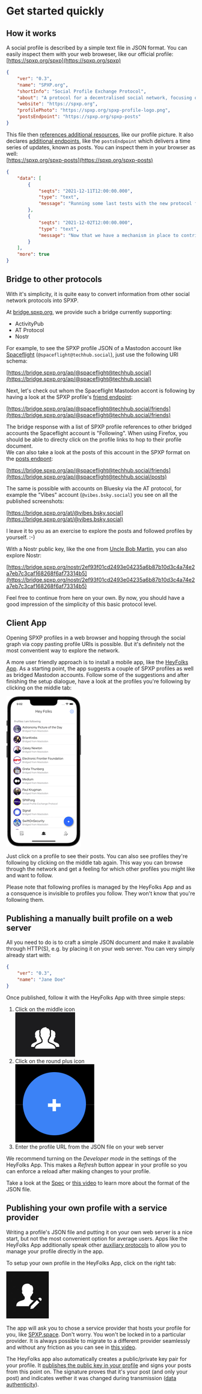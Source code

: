 # Get started quickly

## How it works

A social profile is described by a simple text file in JSON format. You can easily inspect them with your web broweser, like  our official profile:   
[https://spxp.org/spxp](https://spxp.org/spxp)

```json
{
    "ver": "0.3",
    "name": "SPXP.org",
    "shortInfo": "Social Profile Exchange Protocol",
    "about": "A protocol for a decentralised social network, focusing on privacy, security and individual sovereignty.",
    "website": "https://spxp.org",
    "profilePhoto": "https://spxp.org/spxp-profile-logo.png",
    "postsEndpoint": "https://spxp.org/spxp-posts"
}
```

This file then [references additional resources](https://github.com/spxp/spxp-specs/blob/v0.3/SPXP-Spec.md#5-social-profile-root-document), like our profile picture. It also declares [additional endpoints](https://github.com/spxp/spxp-specs/blob/v0.3/SPXP-Spec.md#10-posts-endpoint), like the `postsEndpoint` which delivers a time series of updates, known as posts. You can inspect them in your browser as well:  
[https://spxp.org/spxp-posts](https://spxp.org/spxp-posts)

```json
{
    "data": [
        {
            "seqts": "2021-12-11T12:00:00.000",
            "type": "text",
            "message": "Running some last tests with the new protocol features. You will soon see PRs..."
        },
        {
            "seqts": "2021-12-02T12:00:00.000",
            "type": "text",
            "message": "Now that we have a mechanism in place to contribute posts to peer profiles, we can build ..."
        }
    ],
    "more": true
}
```

## Bridge to other protocols

With it's simplicity, it is quite easy to convert information from other social network protocols into SPXP.

At [bridge.spxp.org](https://bridge.spxp.org), we provide such a bridge currently supporting:
* ActivityPub
* AT Protocol
* Nostr

For example, to see the SPXP profile JSON of a Mastodon account like [Spaceflight](https://techhub.social/@spaceflight) (`@spaceflight@techhub.social`), just use the following URI schema:

[https://bridge.spxp.org/ap/@spaceflight@techhub.social](https://bridge.spxp.org/ap/@spaceflight@techhub.social)  

Next, let's check out whom the Spaceflight Mastodon accont is following by having a look at the SPXP profile's [friend endpoint](https://github.com/spxp/spxp-specs/blob/master/SPXP-Spec.md#9-friends-endpoint):

[https://bridge.spxp.org/ap/@spaceflight@techhub.social/friends](https://bridge.spxp.org/ap/@spaceflight@techhub.social/friends)  

The bridge response with a list of SPXP profile references to other bridged accounts the Spaceflight account is "Following". When using
Firefox, you should be able to directy click on the profile links to hop to their profile document.  
We can also take a look at the posts of this account in the SPXP format on the [posts endpont](https://github.com/spxp/spxp-specs/blob/v0.3/SPXP-Spec.md#10-posts-endpoint):

[https://bridge.spxp.org/ap/@spaceflight@techhub.social/friends](https://bridge.spxp.org/ap/@spaceflight@techhub.social/posts)  

The same is possible with accounts on Bluesky via the AT protocol, for example the "Vibes" account (`@vibes.bsky.social`) you see on all the published screenshots:

[https://bridge.spxp.org/at/@vibes.bsky.social](https://bridge.spxp.org/at/@vibes.bsky.social)

I leave it to you as an exercise to explore the posts and followed profiles by yourself. :-)

With a Nostr public key, like the one from [Uncle Bob Martin](https://twitter.com/unclebobmartin/status/1479070661435871234), you can also explore Nostr:

[https://bridge.spxp.org/nostr/2ef93f01cd2493e04235a6b87b10d3c4a74e2a7eb7c3caf168268f6af73314b5](https://bridge.spxp.org/nostr/2ef93f01cd2493e04235a6b87b10d3c4a74e2a7eb7c3caf168268f6af73314b5)  

Feel free to continue from here on your own. By now, you should have a good impression of the simplicity of this basic protocol level.


## Client App

Opening SPXP profiles in a web browser and hopping through the social graph via copy pasting profile URIs is possible. But it's definitely not the most conventient way to explore the network. 

A more user friendly approach is to install a mobile app, like the [HeyFolks App](https://heyfolks.app). As a starting point, the app suggests a couple of SPXP profiles as well as bridged
Mastodon accounts. Follow some of the suggestions and after finishing the setup dialogue, have a look at the profiles you're following by clicking on the middle tab:

![AppProfilesFollowing][AppProfilesFollowing]

Just click on a profile to see their posts. You can also see profiles they're following by clicking on the middle tab again. This way you can browse through the network and get a feeling for which other profiles you might like and want to follow.

Please note that following profiles is managed by the HeyFolks App and as a consquence is invisible to profiles you follow. They won't know that you're following them.



## Publishing a manually built profile on a web server

All  you need to do is to craft a simple JSON document and make it available through HTTP(S), e.g. by placing it on your web server. You can very simply already start with:

```json
{
    "ver": "0.3",
    "name": "Jane Doe"
}
```

Once published, follow it with the HeyFolks App with three simple steps:
1. Click on the middle icon  
   ![middle-tab icon][middle-tab]
2. Click on the round plus icon  
   ![round-plus][round-plus]  
3. Enter the profile URL from the JSON file on your web server

We recommend turning on the *Developer mode* in the settings of the HeyFolks App. This makes a *Refresh* button appear in your profile so you can enforce a reload after making changes to your profile.

Take a look at the [Spec](https://github.com/spxp/spxp-specs/blob/master/SPXP-Spec.md) or [this video](https://www.youtube.com/watch?v=C0S0Oa4G1M4) to learn more about the format of the JSON file.

## Publishing your own profile with a service provider

Writing a profile's JSON file and putting it on your own web server is a nice start, but not the most convenient option for average users. Apps like the HeyFolks App additionally speak other [auxiliary protocols](https://github.com/spxp/spxp-specs/blob/master/SPXP-SPE-Spec.md) to allow you to manage your profile directly in the app.

To setup your own profile in the HeyFolks App, click on the right tab:

![right-tab][right-tab]

The app will ask you to chose a service provider that hosts your profile for you, like [SPXP.space](https://spxp.space). Don't worry. You won't be locked in to a particular provider. It is always possible to migrate to a different provider seamlessly and without any friction as you can see in [this video](https://www.youtube.com/watch?v=kDv0rW8uEwA).

The HeyFolks app also automatically creates a public/private key pair for your profile. It [publishes the public key in your profile](https://github.com/spxp/spxp-specs/blob/master/SPXP-Spec.md#6-profile-reference-object) and signs your posts from this point on. The signature proves that it's your post (and only your post) and indicates wether it was changed during transmission ([data authenticity](https://github.com/spxp/spxp-specs/blob/master/SPXP-Spec.md#8-data-authenticity)).



[AppProfilesFollowing]:./assets/AppProfilesFollowingSmall.png
[middle-tab]:./assets/middle-tab.jpg?s=50
[round-plus]:./assets/round-plus.jpg?s=50
[right-tab]:./assets/right-tab.jpg?s=50